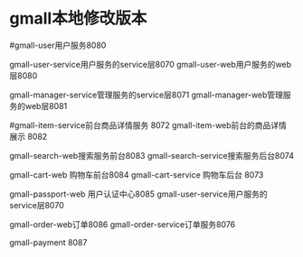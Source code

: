 # gmall本地修改版本
#gmall-user用户服务8080

gmall-user-service用户服务的service层8070
gmall-user-web用户服务的web层8080

gmall-manager-service管理服务的service层8071
gmall-manager-web管理服务的web层8081

#gmall-item-service前台商品详情服务 8072
gmall-item-web前台的商品详情展示 8082

gmall-search-web搜索服务前台8083
gmall-search-service搜索服务后台8074

gmall-cart-web 购物车前台8084
gmall-cart-service 购物车后台 8073

gmall-passport-web 用户认证中心8085
gmall-user-service用户服务的service层8070

gmall-order-web订单8086
gmall-order-service订单服务8076

gmall-payment 8087